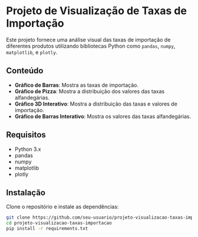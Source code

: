 # Projeto de Visualização de Taxas de Importação

Este projeto fornece uma análise visual das taxas de importação de diferentes produtos utilizando bibliotecas Python como `pandas`, `numpy`, `matplotlib`, e `plotly`.

## Conteúdo

- **Gráfico de Barras**: Mostra as taxas de importação.
- **Gráfico de Pizza**: Mostra a distribuição dos valores das taxas alfandegárias.
- **Gráfico 3D Interativo**: Mostra a distribuição das taxas e valores de importação.
- **Gráfico de Barras Interativo**: Mostra os valores das taxas alfandegárias.

## Requisitos

- Python 3.x
- pandas
- numpy
- matplotlib
- plotly

## Instalação

Clone o repositório e instale as dependências:

```bash
git clone https://github.com/seu-usuario/projeto-visualizacao-taxas-importacao.git
cd projeto-visualizacao-taxas-importacao
pip install -r requirements.txt
